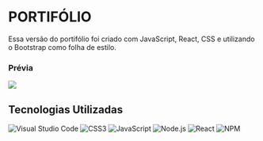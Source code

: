 # PORTIFÓLIO
Essa versão do portifólio foi criado com JavaScript, React, CSS e utilizando o Bootstrap como folha de estilo.

### Prévia
![]([https://drive.google.com/file/d/1hB3qX8SH-S87AxgumPBUjVXw3Iqo](https://drive.google.com/file/d/1hB3qX8SH-S87AxgumPBUjVXw3Iqo_ymw/view?usp=sharing))

## Tecnologias Utilizadas
![Visual Studio Code](https://img.shields.io/badge/Visual%20Studio%20Code-0078d7.svg?style=for-the-badge&logo=visual-studio-code&logoColor=white) ![CSS3](https://img.shields.io/badge/CSS3-1E90FF?style=for-the-badge&logo=css3&logoColor=264CE4) ![JavaScript](https://img.shields.io/badge/javascript-%23323330.svg?style=for-the-badge&logo=javascript&logoColor=%23F7DF1E) ![Node.js](https://badges.aleen42.com/src/node.svg)
![React](https://badges.aleen42.com/src/react.svg) ![NPM](https://badges.aleen42.com/src/npm.svg)
 
